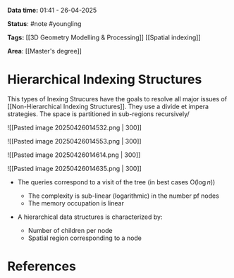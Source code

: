 **Data time:** 01:41 - 26-04-2025

**Status**: #note #youngling 

**Tags:** [[3D Geometry Modelling & Processing]] [[Spatial indexing]] 

**Area**: [[Master's degree]]
# Hierarchical Indexing Structures

This types of Inexing Strucures have the goals to resolve all major issues of [[Non-Hierarchical Indexing Structures]]. They use a divide et impera strategies. The space is partitioned in sub-regions recursively/

![[Pasted image 20250426014532.png | 300]]

![[Pasted image 20250426014553.png | 300]]

![[Pasted image 20250426014614.png | 300]]

![[Pasted image 20250426014635.png | 300]]

- The queries correspond to a visit of the tree (in best cases O($\log{n}$))
	- The complexity is sub-linear (logarithmic) in the number pf nodes
	- The memory occupation is linear

- A hierarchical data structures is characterized by:
	- Number of children per node
	- Spatial region corresponding to a node
# References